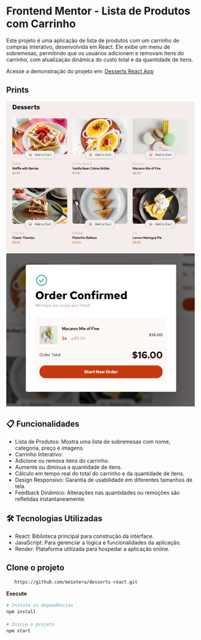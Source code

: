 # Frontend Mentor - Lista de Produtos com Carrinho

Este projeto é uma aplicação de lista de produtos com um carrinho de compras interativo, desenvolvida em React. Ele exibe um menu de sobremesas, permitindo que os usuários adicionem e removam itens do carrinho, com atualização dinâmica do custo total e da quantidade de itens.

Acesse a demonstração do projeto em: [Desserts React App](https://desserts-react.onrender.com/)

## Prints

![Projeto](./public/dessert.PNG)
![Cart](./public/dessert-cart.PNG)

## 📋 Funcionalidades

- Lista de Produtos: Mostra uma lista de sobremesas com nome, categoria, preço e imagens.
- Carrinho Interativo:
- Adicione ou remova itens do carrinho.
- Aumente ou diminua a quantidade de itens.
- Cálculo em tempo real do total do carrinho e da quantidade de itens.
- Design Responsivo: Garantia de usabilidade em diferentes tamanhos de tela.
- Feedback Dinâmico: Alterações nas quantidades ou remoções são refletidas instantaneamente.

## 🛠️ Tecnologias Utilizadas

- React: Biblioteca principal para construção da interface.
- JavaScript: Para gerenciar a lógica e funcionalidades da aplicação.
- Render: Plataforma utilizada para hospedar a aplicação online.

## Clone o projeto

```bash
   https://github.com/meiotera/desserts-react.git
```

**Execute**

```bash
# Instale as dependências
npm install

# Inicie o projeto
npm start
```
